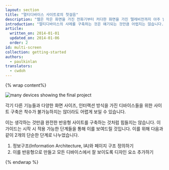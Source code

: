 ```yaml
---
layout: section
title: "멀티디바이스 사이트로의 첫걸음"
description: "웹은 작은 화면을 가진 전화기부터 커다한 화면을 가진 텔레비전까지 아주 넓은 범위의 디바이스에서 접근할 수 있습니다. 이러한 모든 디바이스들에서 잘 동작하는 사이트를 어떻게 구축할 수 있는지에 대해 배워보도록 합시다."
introduction: "멀티디바이스의 사례를 구축하는 것은 얘기되는 것만큼 어렵지는 않습니다. 우리는 이 가이드에 따라 다양한 형태의 모든 디바이스에서 잘 동작하는 예제로써 <a href='https://www.udacity.com/course/cs256'>CS256 모바일 웹 개발 강좌</a>의 방문 페이지를 구축할 것입니다."
article:
  written_on: 2014-01-01
  updated_on: 2014-01-06
  order: 2
id: multi-screen
collection: getting-started
authors:
  - paulkinlan
translators:
  - cwdoh
---
```


{% wrap content%}

<img src="images/finaloutput-2x.jpg" alt="many devices showing the final project">

각기 다른 기능들과 다양한 화면 사이즈, 인터랙션 방식을 가진 디바이스들을 위한 사이트 구축은 착수가 불가능하지는 않더라도 어렵게 보일 수 있습니다.

이는 생각하는 것만큼 완전한 반응형 사이트를 구축하는 것처럼 힘들지는 않습니다. 이 가이드는 시작 시 적용 가능한 단계들을 통해 이를 보여드릴 것입니다. 이를 위해 다음과 같이 2개의 단순한 단계로 나누었습니다.

1.  정보구조(Information Architecture, IA)와 페이지 구조 정의하기
2.  이를 반응형으로 만들고 모든 디바이스에서 잘 보이도록 디자인 요소 추가하기

{% endwrap %}
